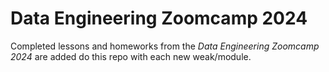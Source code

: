 # Data Engineering Zoomcamp 2024

Completed lessons and homeworks from the *Data Engineering Zoomcamp 2024* are added do this repo with each new weak/module.
